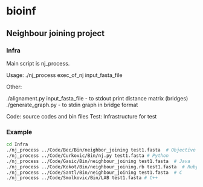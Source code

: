 bioinf
======

## Neighbour joining project

### Infra

Main script is nj_process.

Usage: ./nj_process exec_of_nj input_fasta_file

Other:

./alignament.py input_fasta_file - to stdout print distance matrix (bridges)
./generate_graph.py - to stdin graph in bridge format


Code: source codes and bin files
Test: Infrastructure for test

### Example

```sh
cd Infra
./nj_process ../Code/Bec/Bin/neighbor_joining test1.fasta  # Objective C
./nj_process ../Code/Curkovic/Bin/nj.py test1.fasta # Python
./nj_process ../Code/Gasic/Bin/neighbour_joining test1.fasta  # Java
./nj_process ../Code/Kokot/Bin/neighbour_joining.rb test1.fasta  # Ruby
./nj_process ../Code/Santl/Bin/neighbour_joining test1.fasta  # C
./nj_process ../Code/Smolkovic/Bin/LAB test1.fasta # C++
```